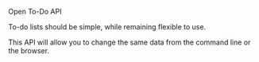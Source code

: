 Open To-Do API

To-do lists should be simple, while remaining flexible to use.

This API will allow you to change the same data from the command line or the browser.
